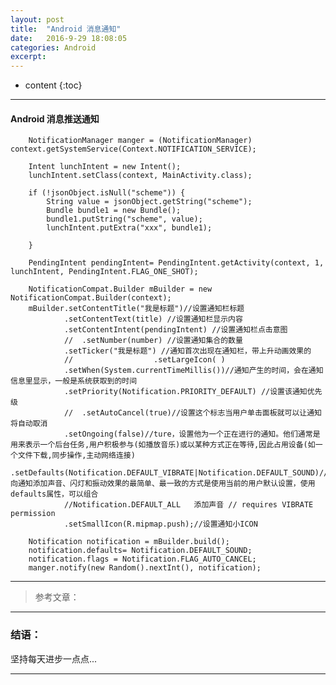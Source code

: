 ```yaml
---
layout: post
title:  "Android 消息通知"
date:   2016-9-29 18:08:05
categories: Android
excerpt: 
---
```


* content
{:toc}

---

#### Android 消息推送通知

        NotificationManager manger = (NotificationManager) context.getSystemService(Context.NOTIFICATION_SERVICE);

        Intent lunchIntent = new Intent();
        lunchIntent.setClass(context, MainActivity.class);

        if (!jsonObject.isNull("scheme")) {
            String value = jsonObject.getString("scheme");
            Bundle bundle1 = new Bundle();
            bundle1.putString("scheme", value);
            lunchIntent.putExtra("xxx", bundle1);

        }

        PendingIntent pendingIntent= PendingIntent.getActivity(context, 1, lunchIntent, PendingIntent.FLAG_ONE_SHOT);

        NotificationCompat.Builder mBuilder = new NotificationCompat.Builder(context);
        mBuilder.setContentTitle("我是标题")//设置通知栏标题
                .setContentText(title) //设置通知栏显示内容
                .setContentIntent(pendingIntent) //设置通知栏点击意图
                //  .setNumber(number) //设置通知集合的数量
                .setTicker("我是标题") //通知首次出现在通知栏，带上升动画效果的
                //					.setLargeIcon( )
                .setWhen(System.currentTimeMillis())//通知产生的时间，会在通知信息里显示，一般是系统获取到的时间
                .setPriority(Notification.PRIORITY_DEFAULT) //设置该通知优先级
                //  .setAutoCancel(true)//设置这个标志当用户单击面板就可以让通知将自动取消
                .setOngoing(false)//ture，设置他为一个正在进行的通知。他们通常是用来表示一个后台任务,用户积极参与(如播放音乐)或以某种方式正在等待,因此占用设备(如一个文件下载,同步操作,主动网络连接)
                .setDefaults(Notification.DEFAULT_VIBRATE|Notification.DEFAULT_SOUND)//向通知添加声音、闪灯和振动效果的最简单、最一致的方式是使用当前的用户默认设置，使用defaults属性，可以组合
                //Notification.DEFAULT_ALL   添加声音 // requires VIBRATE permission
                .setSmallIcon(R.mipmap.push);//设置通知小ICON
                
        Notification notification = mBuilder.build();
        notification.defaults= Notification.DEFAULT_SOUND;
        notification.flags = Notification.FLAG_AUTO_CANCEL;
        manger.notify(new Random().nextInt(), notification);

---

> 参考文章：

---

### 结语：

坚持每天进步一点点...

---